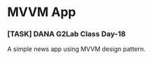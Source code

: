 <h1>MVVM App</h1>
<h3>[TASK] DANA G2Lab Class Day-18</h3>
<p>A simple news app using MVVM design pattern.</p>